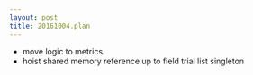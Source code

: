 ```yaml
---
layout: post
title: 20161004.plan
---
```

* move logic to metrics
* hoist shared memory reference up to field trial list singleton
